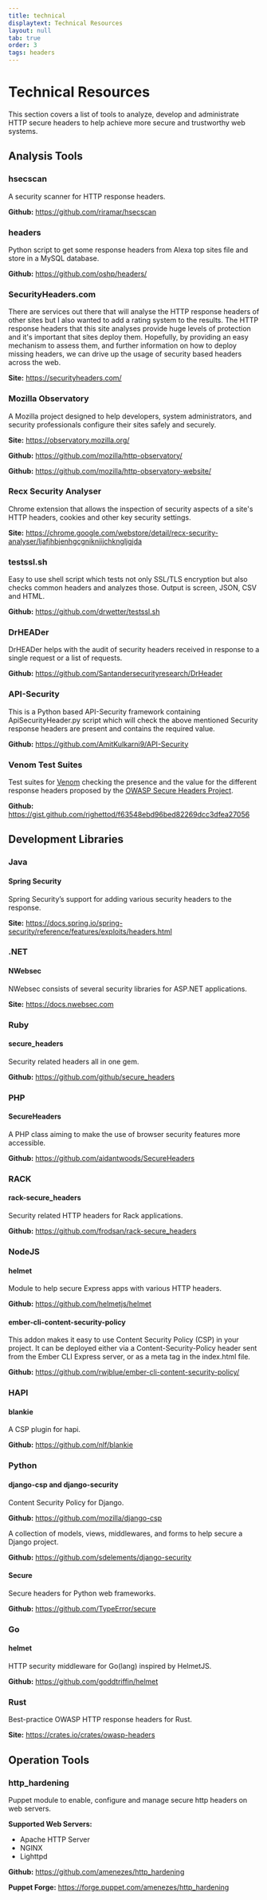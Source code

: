 ```yaml
---
title: technical
displaytext: Technical Resources
layout: null
tab: true
order: 3
tags: headers
---
```


# Technical Resources

This section covers a list of tools to analyze, develop and administrate HTTP secure headers to help achieve more secure and trustworthy web systems.

## Analysis Tools

### hsecscan

A security scanner for HTTP response headers.

**Github:** <https://github.com/riramar/hsecscan>

### headers

Python script to get some response headers from Alexa top sites file and store in a MySQL database.

**Github:** <https://github.com/oshp/headers/>

### SecurityHeaders.com

There are services out there that will analyse the HTTP response headers of other sites but I also wanted to add a rating system to the results. The HTTP response headers that this site analyses provide huge levels of protection and it's important that sites deploy them. Hopefully, by providing an easy mechanism to assess them, and further information on how to deploy missing headers, we can drive up the usage of security based headers across the web.

**Site:** <https://securityheaders.com/>

### Mozilla Observatory

A Mozilla project designed to help developers, system administrators, and security professionals configure their sites safely and securely.

**Site:** <https://observatory.mozilla.org/>

**Github:** <https://github.com/mozilla/http-observatory/>

**Github:** <https://github.com/mozilla/http-observatory-website/>

### Recx Security Analyser

Chrome extension that allows the inspection of security aspects of a site's HTTP headers, cookies and other key security settings.

**Site:** <https://chrome.google.com/webstore/detail/recx-security-analyser/ljafjhbjenhgcgnikniijchkngljgjda>

### testssl.sh

Easy to use shell script which tests not only SSL/TLS encryption but also checks common headers and analyzes those. Output is screen, JSON, CSV and HTML.

**Github:** <https://github.com/drwetter/testssl.sh>

### DrHEADer

DrHEADer helps with the audit of security headers received in response to a single request or a list of requests.

**Github:** <https://github.com/Santandersecurityresearch/DrHeader>

### API-Security

This is a Python based API-Security framework containing ApiSecurityHeader.py script which will check the above mentioned Security response headers are present and contains the required value.

**Github:** <https://github.com/AmitKulkarni9/API-Security>

### Venom Test Suites

Test suites for [Venom](https://github.com/ovh/venom) checking the presence and the value for the different response headers proposed by the [OWASP Secure Headers Project](https://owasp.org/www-project-secure-headers/).

**Github:** <https://gist.github.com/righettod/f63548ebd96bed82269dcc3dfea27056>

## Development Libraries

### Java

#### Spring Security

Spring Security’s support for adding various security headers to the response.

**Site:** <https://docs.spring.io/spring-security/reference/features/exploits/headers.html>

### .NET

#### NWebsec

NWebsec consists of several security libraries for ASP.NET applications.

**Site:** <https://docs.nwebsec.com>

### Ruby

#### secure_headers

Security related headers all in one gem.

**Github:** <https://github.com/github/secure_headers>

### PHP

#### SecureHeaders

A PHP class aiming to make the use of browser security features more accessible.

**Github:** <https://github.com/aidantwoods/SecureHeaders>

### RACK

#### rack-secure_headers

Security related HTTP headers for Rack applications.

**Github:** <https://github.com/frodsan/rack-secure_headers>

### NodeJS

#### helmet

Module to help secure Express apps with various HTTP headers.

**Github:** <https://github.com/helmetjs/helmet>

#### ember-cli-content-security-policy

This addon makes it easy to use Content Security Policy (CSP) in your project. It can be deployed either via a Content-Security-Policy header sent from the Ember CLI Express server, or as a meta tag in the index.html file.

**Github:** <https://github.com/rwjblue/ember-cli-content-security-policy/>

### HAPI

#### blankie

A CSP plugin for hapi.

**Github:** <https://github.com/nlf/blankie>

### Python

#### django-csp and django-security

Content Security Policy for Django.

**Github:** <https://github.com/mozilla/django-csp>

A collection of models, views, middlewares, and forms to help secure a Django project.

**Github:** <https://github.com/sdelements/django-security>

#### Secure

Secure headers for Python web frameworks.

**Github:** <https://github.com/TypeError/secure>

### Go

#### helmet

HTTP security middleware for Go(lang) inspired by HelmetJS.

**Github:** <https://github.com/goddtriffin/helmet>

### Rust

Best-practice OWASP HTTP response headers for Rust.

**Site:** <https://crates.io/crates/owasp-headers>

## Operation Tools

### http_hardening

Puppet module to enable, configure and manage secure http headers on web servers.

**Supported Web Servers:**

- Apache HTTP Server
- NGINX
- Lighttpd

**Github:** <https://github.com/amenezes/http_hardening>  

**Puppet Forge:** <https://forge.puppet.com/amenezes/http_hardening>
